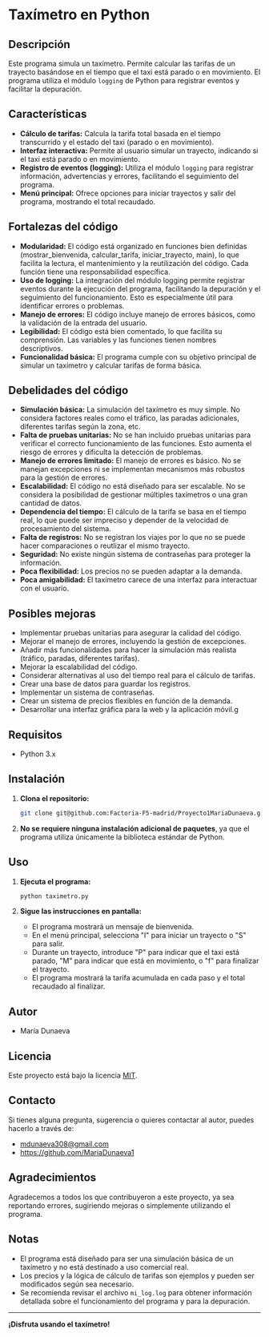 # Taxímetro en Python

## Descripción

Este programa simula un taxímetro. Permite calcular las tarifas de un trayecto basándose en el tiempo que el taxi está parado o en movimiento.  El programa utiliza el módulo `logging` de Python para registrar eventos y facilitar la depuración.

## Características

*   **Cálculo de tarifas:** Calcula la tarifa total basada en el tiempo transcurrido y el estado del taxi (parado o en movimiento).
*   **Interfaz interactiva:**  Permite al usuario simular un trayecto, indicando si el taxi está parado o en movimiento.
*   **Registro de eventos (logging):** Utiliza el módulo `logging` para registrar información, advertencias y errores, facilitando el seguimiento del programa.
*   **Menú principal:** Ofrece opciones para iniciar trayectos y salir del programa, mostrando el total recaudado.

## Fortalezas del código

* **Modularidad:** El código está organizado en funciones bien definidas (mostrar_bienvenida, calcular_tarifa, iniciar_trayecto, main), lo que facilita la lectura, el mantenimiento y la reutilización del código. Cada función tiene una responsabilidad específica.
* **Uso de logging:** La integración del módulo logging permite registrar eventos durante la ejecución del programa, facilitando la depuración y el seguimiento del funcionamiento. Esto es especialmente útil para identificar errores o problemas.
* **Manejo de errores:** El código incluye manejo de errores básicos, como la validación de la entrada del usuario.
* **Legibilidad:** El código está bien comentado, lo que facilita su comprensión. Las variables y las funciones tienen nombres descriptivos.
* **Funcionalidad básica:** El programa cumple con su objetivo principal de simular un taxímetro y calcular tarifas de forma básica.

## Debelidades del código

* **Simulación básica:** La simulación del taxímetro es muy simple. No considera factores reales como el tráfico, las paradas adicionales, diferentes tarifas según la zona, etc.
* **Falta de pruebas unitarias:** No se han incluido pruebas unitarias para verificar el correcto funcionamiento de las funciones. Esto aumenta el riesgo de errores y dificulta la detección de problemas.
* **Manejo de errores limitado:** El manejo de errores es básico. No se manejan excepciones ni se implementan mecanismos más robustos para la gestión de errores.
* **Escalabilidad:** El código no está diseñado para ser escalable. No se considera la posibilidad de gestionar múltiples taxímetros o una gran cantidad de datos.
* **Dependencia del tiempo:** El cálculo de la tarifa se basa en el tiempo real, lo que puede ser impreciso y depender de la velocidad de procesamiento del sistema.
* **Falta de registros:** No se registran los viajes por lo que no se puede hacer comparaciones o reutlizar el mismo trayecto.
* **Seguridad:** No existe ningún sistema de contraseñas para proteger la información.
* **Poca flexibilidad:** Los precios no se pueden adaptar a la demanda.
* **Poca amigabilidad:** El taxímetro carece de una interfaz para interactuar con el usuario.

## Posibles mejoras

* Implementar pruebas unitarias para asegurar la calidad del código.
* Mejorar el manejo de errores, incluyendo la gestión de excepciones.
* Añadir más funcionalidades para hacer la simulación más realista (tráfico, paradas, diferentes tarifas).
* Mejorar la escalabilidad del código.
* Considerar alternativas al uso del tiempo real para el cálculo de tarifas.
* Crear una base de datos para guardar los registros.
* Implementar un sistema de contraseñas.
* Crear un sistema de precios flexibles en función de la demanda.
* Desarrollar una interfaz gráfica para la web y la aplicación móvil.g

## Requisitos

*   Python 3.x

## Instalación

1.  **Clona el repositorio:**
    ```bash
    git clone git@github.com:Factoria-F5-madrid/Proyecto1MariaDunaeva.git
    ```

2.  **No se requiere ninguna instalación adicional de paquetes**, ya que el programa utiliza únicamente la biblioteca estándar de Python.

## Uso

1.  **Ejecuta el programa:**
    ```bash
    python taximetro.py
    ```

2.  **Sigue las instrucciones en pantalla:**
    *   El programa mostrará un mensaje de bienvenida.
    *   En el menú principal, selecciona "I" para iniciar un trayecto o "S" para salir.
    *   Durante un trayecto, introduce "P" para indicar que el taxi está parado, "M" para indicar que está en movimiento, o "f" para finalizar el trayecto.
    *   El programa mostrará la tarifa acumulada en cada paso y el total recaudado al finalizar.

## Autor

*   María Dunaeva

## Licencia

Este proyecto está bajo la licencia [MIT](https://opensource.org/licenses/MIT).

## Contacto

Si tienes alguna pregunta, sugerencia o quieres contactar al autor, puedes hacerlo a través de:

*   mdunaeva308@gmail.com
*   https://github.com/MariaDunaeva1

## Agradecimientos

Agradecemos a todos los que contribuyeron a este proyecto, ya sea reportando errores, sugiriendo mejoras o simplemente utilizando el programa.

## Notas

*   El programa está diseñado para ser una simulación básica de un taxímetro y no está destinado a uso comercial real.
*   Los precios y la lógica de cálculo de tarifas son ejemplos y pueden ser modificados según sea necesario.
*   Se recomienda revisar el archivo `mi_log.log` para obtener información detallada sobre el funcionamiento del programa y para la depuración.

---

**¡Disfruta usando el taxímetro!**


